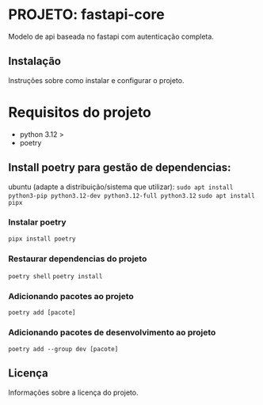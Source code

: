 # PROJETO: fastapi-core

Modelo de api baseada no fastapi com autenticação completa.

## Instalação

Instruções sobre como instalar e configurar o projeto.
# Requisitos do projeto
- python 3.12 >
- poetry 


## Install poetry para gestão de dependencias:
ubuntu (adapte a distribuição/sistema que utilizar): 
`sudo apt install python3-pip python3.12-dev python3.12-full python3.12`
`sudo apt install pipx`

### Instalar poetry
`pipx install poetry`

### Restaurar dependencias do projeto
`poetry shell`
`poetry install`

### Adicionando pacotes ao projeto
`poetry add [pacote]`

### Adicionando pacotes de desenvolvimento ao projeto 
`poetry add --group dev [pacote]`


## Licença
Informações sobre a licença do projeto.


